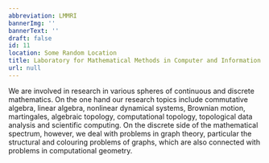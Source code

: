```yaml
---
abbreviation: LMMRI
bannerImg: ''
bannerText: ''
draft: false
id: 11
location: Some Random Location
title: Laboratory for Mathematical Methods in Computer and Information Science
url: null
---
```


We are involved in research in various spheres of continuous and discrete mathematics. On the one hand our research topics include commutative algebra, linear algebra, nonlinear dynamical systems, Brownian motion, martingales, algebraic topology, computational topology, topological data analysis and scientific computing. On the discrete side of the mathematical spectrum, however, we deal with problems in graph theory, particular the structural and colouring problems of graphs, which are also connected with problems in computational geometry.